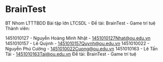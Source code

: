 # BrainTest
BT Nhom LTTTBDD
Bài tập lớn LTCSDL - Đề tài: BrainTest - Game trí tuệ
Thành viên:

1451010127 - Nguyễn Hoàng Minh Nhật - 1451010127Nhat@ou.edu.vn
1451010157 - Lê Quỳnh - 1451010157Quynh@ou.edu.vn
1451010022 - Nguyễn Phú Cường - 1451010022Cuong@ou.edu.vn
1451010163 - Lê Tấn Tài - 1451010163Tai@ou.edu.vn 
Đề tài: BrainTest - Game trí tuệ
